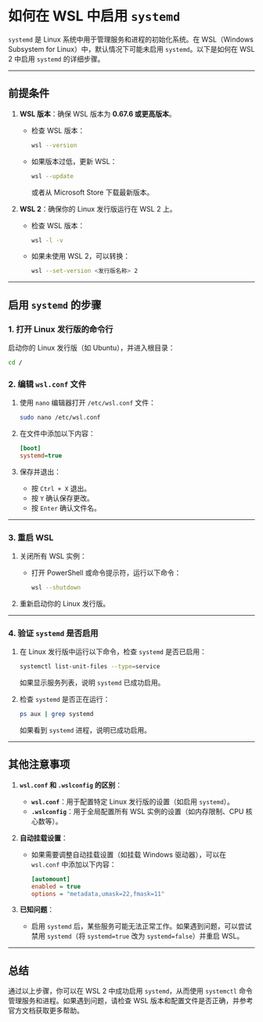 # 如何在 WSL 中启用 `systemd`

`systemd` 是 Linux 系统中用于管理服务和进程的初始化系统。在 WSL（Windows Subsystem for Linux）中，默认情况下可能未启用 `systemd`。以下是如何在 WSL 2 中启用 `systemd` 的详细步骤。

---

## 前提条件
1. **WSL 版本**：确保 WSL 版本为 **0.67.6 或更高版本**。
   - 检查 WSL 版本：
     ```bash
     wsl --version
     ```
   - 如果版本过低，更新 WSL：
     ```bash
     wsl --update
     ```
     或者从 Microsoft Store 下载最新版本。

2. **WSL 2**：确保你的 Linux 发行版运行在 WSL 2 上。
   - 检查 WSL 版本：
     ```bash
     wsl -l -v
     ```
   - 如果未使用 WSL 2，可以转换：
     ```bash
     wsl --set-version <发行版名称> 2
     ```

---

## 启用 `systemd` 的步骤

### 1. 打开 Linux 发行版的命令行
启动你的 Linux 发行版（如 Ubuntu），并进入根目录：
```bash
cd /
```

### 2. 编辑 `wsl.conf` 文件
1. 使用 `nano` 编辑器打开 `/etc/wsl.conf` 文件：
   ```bash
   sudo nano /etc/wsl.conf
   ```

2. 在文件中添加以下内容：
   ```ini
   [boot]
   systemd=true
   ```

3. 保存并退出：
   - 按 `Ctrl + X` 退出。
   - 按 `Y` 确认保存更改。
   - 按 `Enter` 确认文件名。

---

### 3. 重启 WSL
1. 关闭所有 WSL 实例：
   - 打开 PowerShell 或命令提示符，运行以下命令：
     ```bash
     wsl --shutdown
     ```

2. 重新启动你的 Linux 发行版。

---

### 4. 验证 `systemd` 是否启用
1. 在 Linux 发行版中运行以下命令，检查 `systemd` 是否已启用：
   ```bash
   systemctl list-unit-files --type=service
   ```
   如果显示服务列表，说明 `systemd` 已成功启用。

2. 检查 `systemd` 是否正在运行：
   ```bash
   ps aux | grep systemd
   ```
   如果看到 `systemd` 进程，说明已成功启用。

---

## 其他注意事项
1. **`wsl.conf` 和 `.wslconfig` 的区别**：
   - **`wsl.conf`**：用于配置特定 Linux 发行版的设置（如启用 `systemd`）。
   - **`.wslconfig`**：用于全局配置所有 WSL 实例的设置（如内存限制、CPU 核心数等）。

2. **自动挂载设置**：
   - 如果需要调整自动挂载设置（如挂载 Windows 驱动器），可以在 `wsl.conf` 中添加以下内容：
     ```ini
     [automount]
     enabled = true
     options = "metadata,umask=22,fmask=11"
     ```

3. **已知问题**：
   - 启用 `systemd` 后，某些服务可能无法正常工作。如果遇到问题，可以尝试禁用 `systemd`（将 `systemd=true` 改为 `systemd=false`）并重启 WSL。

---

## 总结
通过以上步骤，你可以在 WSL 2 中成功启用 `systemd`，从而使用 `systemctl` 命令管理服务和进程。如果遇到问题，请检查 WSL 版本和配置文件是否正确，并参考官方文档获取更多帮助。
